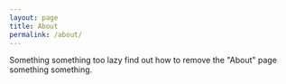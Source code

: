 ```yaml
---
layout: page
title: About
permalink: /about/
---
```

Something something too lazy find out how to remove the "About" page something something.
